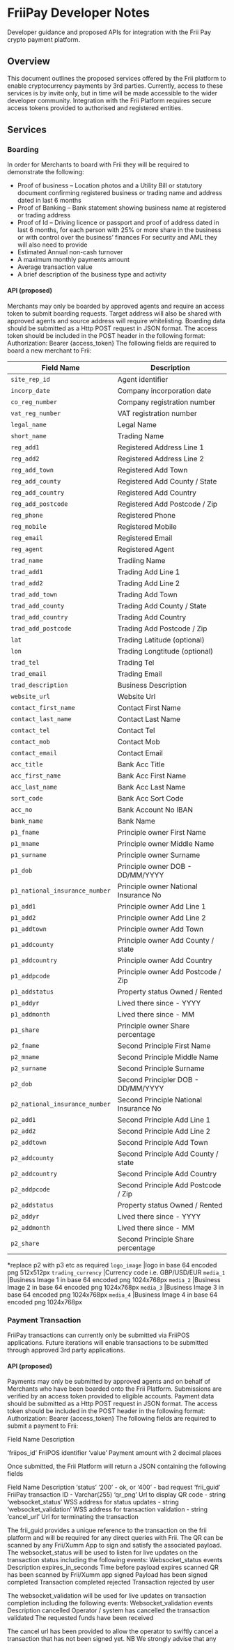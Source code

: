 # FriiPay Developer Notes
Developer guidance and proposed APIs for integration with the Frii Pay crypto payment platform.
## Overview
This document outlines the proposed services offered by the Frii platform to enable cryptocurrency payments by 3rd parties.
Currently, access to these services is by invite only, but in time will be made accessible to the wider developer community.
Integration with the Frii Platform requires secure access tokens provided to authorised and registered entities. 
## Services
### Boarding
In order for Merchants to board with Frii they will be required to demonstrate the following:
-	Proof of business – Location photos and a Utility Bill or statutory document confirming registered business or trading name and address dated in last 6 months
-	Proof of Banking – Bank statement showing business name at registered or trading address
-	Proof of Id – Driving licence or passport and proof of address dated in last 6 months, for each person with 25% or more share in the business or with control over the business’ finances
For security and AML they will also need to provide
-	Estimated Annual non-cash turnover
-	A maximum monthly payments amount
-	Average transaction value
-	A brief description of the business type and activity
#### API (proposed)
Merchants may only be boarded by approved agents and require an access token to submit boarding requests. Target address will also be shared with approved agents and source address will require whitelisting.
Boarding data should be submitted as a Http POST request in JSON format.
The access token should be included in the POST header in the following format:
Authorization: Bearer {access_token}
The following fields are required to board a new merchant to Frii:
 
| Field Name |	Description |
| ---------------- | ------------ |
| `site_rep_id`	| Agent identifier |
| `incorp_date`	| Company incorporation date |
| `co_reg_number` |	Company registration number |
| `vat_reg_number` |	VAT registration number |
 | `legal_name`	| Legal Name |
| `short_name`	|Trading Name|
 |`reg_add1`	|Registered Address Line 1|
| `reg_add2`	|Registered Address Line 2|
| `reg_add_town`	|Registered Add Town|
 `reg_add_county`	|Registered Add County / State
 `reg_add_country`	|Registered Add Country
 `reg_add_postcode`	|Registered Add Postcode / Zip
 `reg_phone`	|Registered Phone
 `reg_mobile`	|Registered Mobile
 `reg_email`	|Registered Email
 `reg_agent`	|Registered Agent
 `trad_name`	|Tradiing Name
 `trad_add1`	|Trading Add Line 1
 `trad_add2`	|Trading Add Line 2
 `trad_add_town`	|Trading Add Town
 `trad_add_county`	|Trading Add County / State
 `trad_add_country`	|Trading Add Country
 `trad_add_postcode`	|Trading Add Postcode / Zip
 `lat`	|Trading Latitude (optional)
 `lon`	|Trading Longtitude (optional)
 `trad_tel`	|Trading Tel
 `trad_email`	|Trading Email
 `trad_description`	|Business Description
 `website_url`	|Website Url
 `contact_first_name`	|Contact First Name
 `contact_last_name`	|Contact Last Name
 `contact_tel`	|Contact Tel
 `contact_mob`	|Contact Mob
 `contact_email`	|Contact Email
 `acc_title`	|Bank Acc Title
 `acc_first_name`	|Bank Acc First Name
 `acc_last_name`	|Bank Acc Last Name
 `sort_code`	|Bank Acc Sort Code
 `acc_no`	|Bank Account No IBAN
 `bank_name`	|Bank Name
 `p1_fname`	|Principle owner First Name
 `p1_mname`	|Principle owner Middle Name
 `p1_surname`	|Principle owner Surname
 `p1_dob`	|Principle owner DOB - DD/MM/YYYY
 `p1_national_insurance_number`	|Principle owner National Insurance No
 `p1_add1`	|Principle owner Add Line 1
 `p1_add2`	|Principle owner Add Line 2
 `p1_addtown`	|Principle owner Add Town
 `p1_addcounty`	|Principle owner Add County / state
 `p1_addcountry`	|Principle owner Add Country
 `p1_addpcode`	|Principle owner Add Postcode / Zip
 `p1_addstatus`	|Property status Owned / Rented
 `p1_addyr`	|Lived there since - YYYY
 `p1_addmonth`	|Lived there since - MM
 `p1_share`	|Principle owner Share percentage
 `p2_fname`	|Second Principle First Name
 `p2_mname`	|Second Principle Middle Name
 `p2_surname`	|Second Principle Surname
 `p2_dob`	|Second Principler DOB - DD/MM/YYYY
 `p2_national_insurance_number`	|Second Principle National Insurance No
 `p2_add1`	|Second Principle Add Line 1
 `p2_add2`	|Second Principle Add Line 2
 `p2_addtown`	|Second Principle Add Town
 `p2_addcounty`	|Second Principle Add County / state
 `p2_addcountry`	|Second Principle Add Country
 `p2_addpcode`	|Second Principle Add Postcode / Zip
 `p2_addstatus`	|Property status Owned / Rented
 `p2_addyr`	|Lived there since - YYYY
 `p2_addmonth`	|Lived there since - MM
 `p2_share`	|Second Principle Share percentage
*replace p2 with p3 etc as required	
 `logo_image`	|logo in base 64 encoded png 512x512px
 `trading_currency`	|Currency code i.e. GBP/USD/EUR
 `media_1`	|Business Image 1 in base 64 encoded png 1024x768px
 `media_2`	|Business Image 2 in base 64 encoded png 1024x768px
 `media_3`	|Business Image 3 in base 64 encoded png 1024x768px
 `media_4`	|Business Image 4 in base 64 encoded png 1024x768px

### Payment Transaction
FriiPay transactions can currently only be submitted via FriiPOS applications.
Future iterations will enable transactions to be submitted through approved 3rd party applications.
#### API (proposed)
Payments may only be submitted by approved agents and on behalf of Merchants who have been boarded onto the Frii Platform. Submissions are verified by an access token provided to eligible accounts.
Payment data should be submitted as a Http POST request in JSON format.
The access token should be included in the POST header in the following format:
Authorization: Bearer {access_token}
The following fields are required to submit a payment to Frii:

Field Name	Description
	
‘friipos_id’	FriiPOS identifier
‘value’	Payment amount with 2 decimal places
 
Once submitted, the Frii Platform will return a JSON containing the following fields
 
Field Name	Description
‘status’	‘200’ - ok, or ‘400’ - bad request
‘frii_guid’	FriiPay transaction ID - Varchar(255)
‘qr_png’	Url to display QR code - string
‘websocket_status’	WSS address for status updates - string
‘websocket_validation’	WSS address for transaction validation - string
‘cancel_url’	Url for terminating the transaction

The frii_guid provides a unique reference to the transaction on the frii platform and will be required for any direct queries with Frii.
The QR can be scanned by any Frii/Xumm App to sign and satisfy the associated payload.
The websocket_status will be used to listen for live updates on the transaction status including the following events:
Websocket_status events	Description
expires_in_seconds	Time before payload expires
scanned	QR has been scanned by Frii/Xumm app
signed	Payload has been signed
completed	Transaction completed
rejected	Transaction rejected by user

The websocket_validation will be used for live updates on transaction completion including the following events:
Websocket_validation events	Description
cancelled	Operator / system has cancelled the transaction
validated	The requested funds have been received

The cancel url has been provided to allow the operator to swiftly cancel a transaction that has not been signed yet. NB We strongly advise that any 
